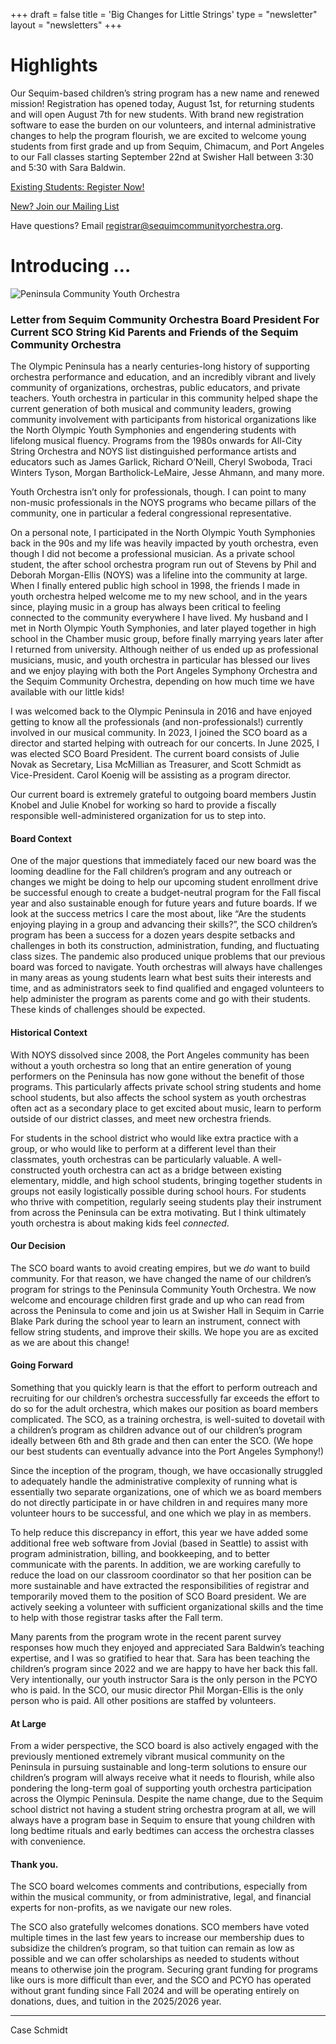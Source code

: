 +++
draft = false
title = 'Big Changes for Little Strings'
type =  "newsletter"
layout = "newsletters"
+++

# Highlights

Our Sequim-based children’s string program has a new name and renewed mission!  Registration has opened today, August 1st, for returning students and will open August 7th for new students.  With brand new registration software to ease the burden on our volunteers, and internal administrative changes to help the program flourish, we are excited to welcome young students from first grade and up from Sequim, Chimacum, and Port Angeles to our Fall classes starting September 22nd at Swisher Hall between 3:30 and 5:30 with Sara Baldwin.

[Existing Students: Register Now!](https://jovial.org/pcyo/family)

[New? Join our Mailing List](https://docs.google.com/forms/d/e/1FAIpQLScurZKvTNpv0szRfphVk_cIhgXW5aps4tpTj1Ee50dNgMF8mw/viewform?usp=sharing&ouid=107459316929255460073)

Have questions? Email registrar@sequimcommunityorchestra.org.

# Introducing …

![Peninsula Community Youth Orchestra](/elements/logo-and-text.png)

### Letter from Sequim Community Orchestra Board President For Current SCO String Kid Parents and Friends of the Sequim Community Orchestra

The Olympic Peninsula has a nearly centuries-long history of supporting orchestra performance and education, and an incredibly vibrant and lively community of organizations, orchestras, public educators, and private teachers.  Youth orchestra in particular in this community helped shape the current generation of both musical and community leaders, growing community involvement with participants from historical organizations like the North Olympic Youth Symphonies and engendering students with lifelong musical fluency.  Programs from the 1980s onwards for All-City String Orchestra and NOYS list distinguished performance artists and educators such as James Garlick, Richard O’Neill, Cheryl Swoboda, Traci Winters Tyson, Morgan Bartholick-LeMaire, Jesse Ahmann, and many more.   

Youth Orchestra isn’t only for professionals, though.  I can point to many non-music professionals in the NOYS programs who became pillars of the community, one in particular a federal congressional representative. 

On a personal note, I participated in the North Olympic Youth Symphonies back in the 90s and my life was heavily impacted by youth orchestra, even though I did not become a professional musician.  As a private school student, the after school orchestra program run out of Stevens by Phil and Deborah Morgan-Ellis (NOYS) was a lifeline into the community at large.  When I finally entered public high school in 1998, the friends I made in youth orchestra helped welcome me to my new school, and in the years since, playing music in a group has always been critical to feeling connected to the community everywhere I have lived.  My husband and I met in North Olympic Youth Symphonies, and later played together in high school in the Chamber music group, before finally marrying years later after I returned from university.  Although neither of us ended up as professional musicians, music, and youth orchestra in particular has blessed our lives and we enjoy playing with both the Port Angeles Symphony Orchestra and the Sequim Community Orchestra, depending on how much time we have available with our little kids!

I was welcomed back to the Olympic Peninsula in 2016 and have enjoyed getting to know all the professionals (and non-professionals!) currently involved in our musical community. In 2023, I joined the SCO board as a director and started helping with outreach for our concerts.  In June 2025, I was elected SCO Board President.  The current board consists of Julie Novak as Secretary, Lisa McMillian as Treasurer, and Scott Schmidt as Vice-President.  Carol Koenig will be assisting as a program director.

Our current board is extremely grateful to outgoing board members Justin Knobel and Julie Knobel for working so hard to provide a fiscally responsible well-administered organization for us to step into.

#### Board Context
One of the major questions that immediately faced our new board was the looming deadline for the Fall children’s program and any outreach or changes we might be doing to help our upcoming student enrollment drive be successful enough to create a budget-neutral program for the Fall fiscal year and also sustainable enough for future years and future boards.  If we look at the success metrics I care the most about, like “Are the students enjoying playing in a group and advancing their skills?”, the SCO children’s program has been a success for a dozen years despite setbacks and challenges in both its construction, administration, funding, and fluctuating class sizes. The pandemic also produced unique problems that our previous board was forced to navigate. Youth orchestras will always have challenges in many areas as young students learn what best suits their interests and time, and as administrators seek to find qualified and engaged volunteers to help administer the program as parents come and go with their students.  These kinds of challenges should be expected.

#### Historical Context
With NOYS dissolved since 2008, the Port Angeles community has been without a youth orchestra so long that an entire generation of young performers on the Peninsula has now gone without the benefit of those programs.  This particularly affects private school string students and home school students, but also affects the school system as youth orchestras often act as a secondary place to get excited about music, learn to perform outside of our district classes, and meet new orchestra friends. 

For students in the school district who would like extra practice with a group, or who would like to perform at a different level than their classmates, youth orchestras can be particularly valuable. A well-constructed youth orchestra can act as a bridge between existing elementary, middle, and high school students, bringing together students in groups not easily logistically possible during school hours. For students who thrive with competition, regularly seeing students play their instrument from across the Peninsula can be extra motivating. But I think ultimately youth orchestra is about making kids feel *connected*.  

#### Our Decision
The SCO board wants to avoid creating empires, but we *do* want to build community.  For that reason, we have changed the name of our children’s program for strings to the Peninsula Community Youth Orchestra. We now welcome and encourage children first grade and up who can read from across the Peninsula to come and join us at Swisher Hall in Sequim in Carrie Blake Park during the school year to learn an instrument, connect with fellow string students, and improve their skills.  We hope you are as excited as we are about this change!

#### Going Forward
Something that you quickly learn is that the effort to perform outreach and recruiting for our children’s orchestra successfully far exceeds the effort to do so for the adult orchestra, which makes our position as board members complicated.  The SCO, as a training orchestra, is well-suited to dovetail with a children’s program as children advance out of our children’s program ideally between 6th and 8th grade and then can enter the SCO.  (We hope our best students can eventually advance into the Port Angeles Symphony!)  

Since the inception of the program, though, we have occasionally struggled to adequately handle the administrative complexity of running what is essentially two separate organizations, one of which we as board members do not directly participate in or have children in and requires many more volunteer hours to be successful, and one which we play in as members.  

To help reduce this discrepancy in effort, this year we have added some additional free web software from Jovial (based in Seattle) to assist with program administration, billing, and bookkeeping, and to better communicate with the parents.  In addition, we are working carefully to reduce the load on our classroom coordinator so that her position can be more sustainable and have extracted the responsibilities of registrar and temporarily moved them to the position of SCO Board president.  We are actively seeking a volunteer with sufficient organizational skills and the time to help with those registrar tasks after the Fall term. 

Many parents from the program wrote in the recent parent survey responses how much they enjoyed and appreciated Sara Baldwin’s teaching expertise, and I was so gratified to hear that.  Sara has been teaching the children’s program since 2022 and we are happy to have her back this fall.  Very intentionally, our youth instructor Sara is the only person in the PCYO who is paid.  In the SCO, our music director Phil Morgan-Ellis is the only person who is paid.  All other positions are staffed by volunteers.

#### At Large
From a wider perspective, the SCO board is also actively engaged with the previously mentioned extremely vibrant musical community on the Peninsula in pursuing sustainable and long-term solutions to ensure our children’s program will always receive what it needs to flourish, while also pondering the long-term goal of supporting youth orchestra participation across the Olympic Peninsula. Despite the name change, due to the Sequim school district not having a student string orchestra program at all, we will always have a program base in Sequim to ensure that young children with long bedtime rituals and early bedtimes can access the orchestra classes with convenience.  

#### Thank you.
The SCO board welcomes comments and contributions, especially from within the musical community, or from administrative, legal, and financial experts for non-profits, as we navigate our new roles. 

The SCO also gratefully welcomes donations.  SCO members have voted multiple times in the last few years to increase our membership dues to subsidize the children’s program, so that tuition can remain as low as possible and we can offer scholarships as needed to students without means to otherwise join the program. Securing grant funding for programs like ours is more difficult than ever, and the SCO and PCYO has operated without grant funding since Fall 2024 and will be operating entirely on donations, dues, and tuition in the 2025/2026 year. 

---------------
Case Schmidt



